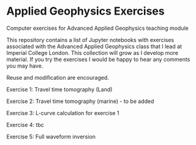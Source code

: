 # Applied Geophysics Exercises
Computer exercises for Advanced Applied Geophysics teaching module

This repository contains a list of Jupyter notebooks with exercises associated with the Advanced Applied Geophysics class that I lead at Imperial College London. This collection will grow as I develop more material. If you try the exercises I would be happy to hear any comments you may have.

Reuse and modification are encouraged.

Exercise 1: Travel time tomography (Land)

Exercise 2: Travel time tomography (marine) - to be added

Exercise 3: L-curve calculation for exercise 1

Exercise 4: tbc

Exercise 5: Full waveform inversion
